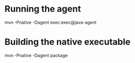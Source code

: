 # Running the agent
mvn -Pnative -Dagent exec:exec@java-agent
# Building the native executable
mvn -Pnative -Dagent package